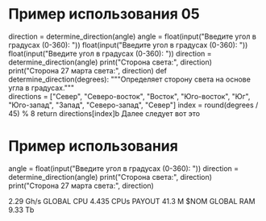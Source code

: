 # Пример использования 05
direction = determine_direction(angle)
angle = float(input("Введите угол в градусах (0-360): ")) float(input("Введите угол в градусах (0-360): ")) float(input("Введите угол в градусах (0-360): "))
direction = determine_direction(angle) 
print("Сторона света:", direction)
print("Сторона 27 марта света:", direction) 
def determine_direction(degrees): 
    """Определяет сторону света на основе угла в градусах."""  
    directions = ["Север", "Северо-восток", "Восток", "Юго-восток", "Юг", "Юго-запад", "Запад", "Северо-запад", "Север"]
    index = round(degrees / 45) % 8 
    return directions[index]b 
Далее следует вот это 
# Пример использования 
angle = float(input("Введите угол в градусах (0-360): ")) 
direction = determine_direction(angle) 
print("Сторона света:", direction)
print("Сторона 27 марта света:", direction)


2.29 Gh/s GLOBAL CPU 4.435 CPUs PAYOUT 41.3 M $NOM GLOBAL RAM 9.33 Tb
